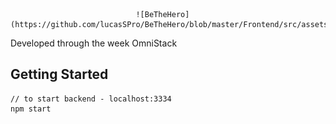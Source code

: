 
                                ![BeTheHero](https://github.com/lucasSPro/BeTheHero/blob/master/Frontend/src/assets/logo.svg)

Developed through the week OmniStack


## Getting Started

```
// to start backend - localhost:3334
npm start

```
